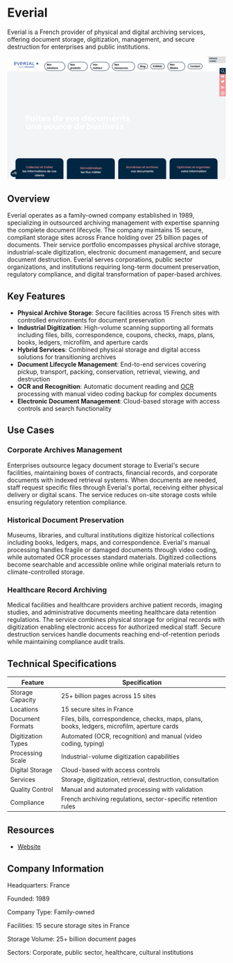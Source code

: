 
# Everial

Everial is a French provider of physical and digital archiving services, offering document storage, digitization, management, and secure destruction for enterprises and public institutions.

![Everial](./assets/everial.png)

## Overview

Everial operates as a family-owned company established in 1989, specializing in outsourced archiving management with expertise spanning the complete document lifecycle. The company maintains 15 secure, compliant storage sites across France holding over 25 billion pages of documents. Their service portfolio encompasses physical archive storage, industrial-scale digitization, electronic document management, and secure document destruction. Everial serves corporations, public sector organizations, and institutions requiring long-term document preservation, regulatory compliance, and digital transformation of paper-based archives.

## Key Features

- **Physical Archive Storage**: Secure facilities across 15 French sites with controlled environments for document preservation
- **Industrial Digitization**: High-volume scanning supporting all formats including files, bills, correspondence, coupons, checks, maps, plans, books, ledgers, microfilm, and aperture cards
- **Hybrid Services**: Combined physical storage and digital access solutions for transitioning archives
- **Document Lifecycle Management**: End-to-end services covering pickup, transport, packing, conservation, retrieval, viewing, and destruction
- **OCR and Recognition**: Automatic document reading and [OCR](../../capabilities/ocr/index.md) processing with manual video coding backup for complex documents
- **Electronic Document Management**: Cloud-based storage with access controls and search functionality

## Use Cases

### Corporate Archives Management

Enterprises outsource legacy document storage to Everial's secure facilities, maintaining boxes of contracts, financial records, and corporate documents with indexed retrieval systems. When documents are needed, staff request specific files through Everial's portal, receiving either physical delivery or digital scans. The service reduces on-site storage costs while ensuring regulatory retention compliance.

### Historical Document Preservation

Museums, libraries, and cultural institutions digitize historical collections including books, ledgers, maps, and correspondence. Everial's manual processing handles fragile or damaged documents through video coding, while automated OCR processes standard materials. Digitized collections become searchable and accessible online while original materials return to climate-controlled storage.

### Healthcare Record Archiving

Medical facilities and healthcare providers archive patient records, imaging studies, and administrative documents meeting healthcare data retention regulations. The service combines physical storage for original records with digitization enabling electronic access for authorized medical staff. Secure destruction services handle documents reaching end-of-retention periods while maintaining compliance audit trails.

## Technical Specifications

| Feature | Specification |
|---------|---------------|
| Storage Capacity | 25+ billion pages across 15 sites |
| Locations | 15 secure sites in France |
| Document Formats | Files, bills, correspondence, checks, maps, plans, books, ledgers, microfilm, aperture cards |
| Digitization Types | Automated (OCR, recognition) and manual (video coding, typing) |
| Processing Scale | Industrial-volume digitization capabilities |
| Digital Storage | Cloud-based with access controls |
| Services | Storage, digitization, retrieval, destruction, consultation |
| Quality Control | Manual and automated processing with validation |
| Compliance | French archiving regulations, sector-specific retention rules |

## Resources

- [Website](https://www.everial.com)

## Company Information

Headquarters: France

Founded: 1989

Company Type: Family-owned

Facilities: 15 secure storage sites in France

Storage Volume: 25+ billion document pages

Sectors: Corporate, public sector, healthcare, cultural institutions
